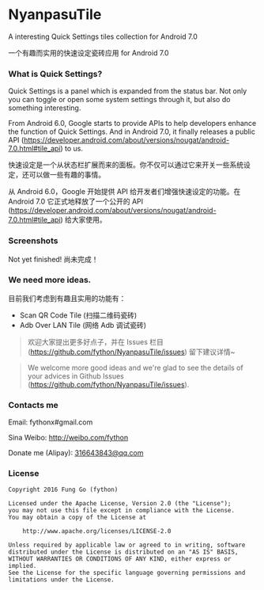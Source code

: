 # NyanpasuTile
A interesting Quick Settings tiles collection for Android 7.0

一个有趣而实用的快速设定瓷砖应用 for Android 7.0


### What is Quick Settings?

Quick Settings is a panel which is expanded from the status bar. Not only you can toggle or open some system settings through it, but also do something interesting.

From Android 6.0, Google starts to provide APIs to help developers enhance the function of Quick Settings. And in Android 7.0, it finally releases a public API (https://developer.android.com/about/versions/nougat/android-7.0.html#tile_api) to us.


快速设定是一个从状态栏扩展而来的面板。你不仅可以通过它来开关一些系统设定，还可以做一些有趣的事情。

从 Android 6.0，Google 开始提供 API 给开发者们增强快速设定的功能。在 Android 7.0 它正式地释放了一个公开的 API (https://developer.android.com/about/versions/nougat/android-7.0.html#tile_api) 给大家使用。

### Screenshots

Not yet finished! 尚未完成！


### We need more ideas.

目前我们考虑到有趣且实用的功能有：

- Scan QR Code Tile (扫描二维码瓷砖)
- Adb Over LAN Tile (网络 Adb 调试瓷砖)


>欢迎大家提出更多好点子，并在 Issues 栏目 (https://github.com/fython/NyanpasuTile/issues) 留下建议详情~

>We welcome more good ideas and we're glad to see the details of your advices in Github Issues (https://github.com/fython/NyanpasuTile/issues).


### Contacts me

Email: fythonx#gmail.com

Sina Weibo: http://weibo.com/fython

Donate me (Alipay): 316643843@qq.com


### License

```
Copyright 2016 Fung Go (fython)

Licensed under the Apache License, Version 2.0 (the "License");
you may not use this file except in compliance with the License.
You may obtain a copy of the License at

    http://www.apache.org/licenses/LICENSE-2.0 

Unless required by applicable law or agreed to in writing, software
distributed under the License is distributed on an "AS IS" BASIS,
WITHOUT WARRANTIES OR CONDITIONS OF ANY KIND, either express or implied.
See the License for the specific language governing permissions and
limitations under the License. 
```
